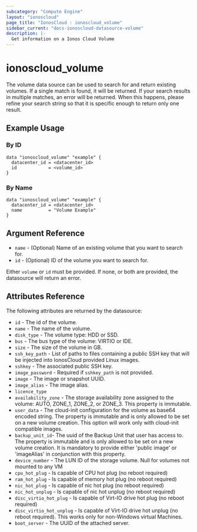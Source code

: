 ```yaml
---
subcategory: "Compute Engine"
layout: "ionoscloud"
page_title: "IonosCloud : ionoscloud_volume"
sidebar_current: "docs-ionoscloud-datasource-volume"
description: |-
  Get information on a Ionos Cloud Volume
---
```


# ionoscloud\_volume

The volume data source can be used to search for and return existing volumes.
If a single match is found, it will be returned. If your search results in multiple matches, an error will be returned.
When this happens, please refine your search string so that it is specific enough to return only one result.

## Example Usage

### By ID
```hcl
data "ionoscloud_volume" "example" {
  datacenter_id = <datacenter_id>
  id			= <volume_id>
}
```

### By Name
```hcl
data "ionoscloud_volume" "example" {
  datacenter_id = <datacenter_id>
  name			= "Volume Example"
}
```

## Argument Reference

* `name` - (Optional) Name of an existing volume that you want to search for.
* `id` - (Optional) ID of the volume you want to search for.

Either `volume` or `id` must be provided. If none, or both are provided, the datasource will return an error.

## Attributes Reference

The following attributes are returned by the datasource:

* `id` - The id of the volume.
* `name` - The name of the volume.
* `disk_type` - The volume type: HDD or SSD.
* `bus` - The bus type of the volume: VIRTIO or IDE.
* `size` -  The size of the volume in GB.
* `ssh_key_path` -  List of paths to files containing a public SSH key that will be injected into IonosCloud provided Linux images.
* `sshkey` - The associated public SSH key.
* `image_password` - Required if `sshkey_path` is not provided.
* `image` - The image or snapshot UUID.
* `image_alias` - The image alias.
* `licence_type`
* `availability_zone` - The storage availability zone assigned to the volume: AUTO, ZONE_1, ZONE_2, or ZONE_3. This property is immutable.
* `user_data` - The cloud-init configuration for the volume as base64 encoded string. The property is immutable and is only allowed to be set on a new volume creation. This option will work only with cloud-init compatible images.
* `backup_unit_id`- The uuid of the Backup Unit that user has access to. The property is immutable and is only allowed to be set on a new volume creation. It is mandatory to provide either 'public image' or 'imageAlias' in conjunction with this property.
* `device_number` - The LUN ID of the storage volume. Null for volumes not mounted to any VM
* `cpu_hot_plug` - Is capable of CPU hot plug (no reboot required)
* `ram_hot_plug` - Is capable of memory hot plug (no reboot required)
* `nic_hot_plug` - Is capable of nic hot plug (no reboot required)
* `nic_hot_unplug` - Is capable of nic hot unplug (no reboot required)
* `disc_virtio_hot_plug` - Is capable of Virt-IO drive hot plug (no reboot required)
* `disc_virtio_hot_unplug` - Is capable of Virt-IO drive hot unplug (no reboot required). This works only for non-Windows virtual Machines.
* `boot_server` - The UUID of the attached server.